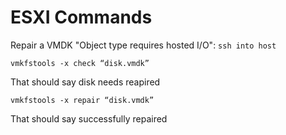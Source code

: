# ESXI Commands
Repair a VMDK "Object type requires hosted I/O":
```ssh into host```
```
vmkfstools -x check “disk.vmdk”
```
That should say disk needs reapired
```
vmkfstools -x repair “disk.vmdk”
```
That should say successfully repaired
